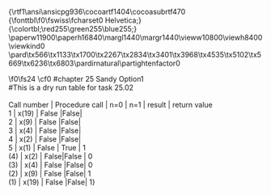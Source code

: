 {\rtf1\ansi\ansicpg936\cocoartf1404\cocoasubrtf470
{\fonttbl\f0\fswiss\fcharset0 Helvetica;}
{\colortbl;\red255\green255\blue255;}
\paperw11900\paperh16840\margl1440\margr1440\vieww10800\viewh8400\viewkind0
\pard\tx566\tx1133\tx1700\tx2267\tx2834\tx3401\tx3968\tx4535\tx5102\tx5669\tx6236\tx6803\pardirnatural\partightenfactor0

\f0\fs24 \cf0 #chapter 25 Sandy Option1\
#This is a dry run table for task 25.02\
\
Call number  |  Procedure call |  n=0  |  n=1 |  result | return value\
1                   |    x(19)              | False |False| \
2                   |    x(9)                | False |False| \
3                   |    x(4)                | False |False|\
4                   |    x(2)                | False |False|\
5                   |    x(1)                | False | True |  1\
(4)                |    x(2)                 | False|False |  0\
(3)                |     x(4)                | False |False|  0\
(2)                |    x(9)                 | False |False|  1\
(1)                |   x(19)                | False |False|  1}